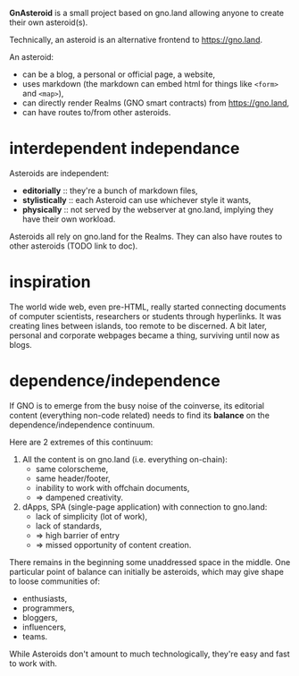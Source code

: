 **GnAsteroid** is a small project based on gno.land allowing anyone to create their own asteroid(s).

Technically, an asteroid is an alternative frontend to https://gno.land.

An asteroid: 

* can be a blog, a personal or official page, a website,
* uses markdown (the markdown can embed html for things like `<form>` and `<map>`),
* can directly render Realms (GNO smart contracts) from https://gno.land,
* can have routes to/from other asteroids.

<!--------------------------------------
# wait, why not just r/demo/microblog

A blog on a blockchain, rendered by a Realm, is different from a set of editable markdown documents which can render Realms.

Since Asteroids can render Realms, they can always embed blogs like [r/demo/microblog](https://gno.land/r/demo/microblog), but the opposite is not true at the moment.
----------------------------------------->

# interdependent independance

Asteroids are independent: 

* **editorially** :: they're a bunch of markdown files, 
* **stylistically** :: each Asteroid can use whichever style it wants,
* **physically** :: not served by the webserver at gno.land, implying they have their own workload.

Asteroids all rely on gno.land for the Realms. They can also have routes to other asteroids (TODO link to doc).

# inspiration

The world wide web, even pre-HTML, really started connecting documents of computer scientists, researchers or students through hyperlinks. It was creating lines between islands, too remote to be discerned.  A bit later, personal and corporate webpages became a thing, surviving until now as blogs.

# dependence/independence 

If GNO is to emerge from the busy noise of the coinverse, its editorial content (everything non-code related) needs to find its **balance** on the dependence/independence continuum. 

Here are 2 extremes of this continuum:

1. All the content is on gno.land (i.e. everything on-chain):
   * same colorscheme,
   * same header/footer,
   * inability to work with offchain documents,
   * => dampened creativity.
2. dApps, SPA (single-page application) with connection to gno.land:
   * lack of simplicity (lot of work),
   * lack of standards,
   * => high barrier of entry
   * => missed opportunity of content creation.

There remains in the beginning some unaddressed space in the middle. One particular point of balance can initially be asteroids, which may give shape to loose communities of:

* enthusiasts, 
* programmers, 
* bloggers, 
* influencers,
* teams. 

While Asteroids don't amount to much technologically, they're easy and fast to work with.

